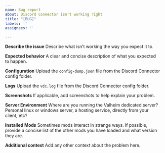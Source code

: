 ```yaml
---
name: Bug report
about: Discord Connector isn't working right
title: "[BUG]"
labels: ''
assignees: ''

---
```


**Describe the issue**
Describe what isn't working the way you expect it to.

**Expected behavior**
A clear and concise description of what you expected to happen.

**Configuration**
Upload the `config-dump.json` file from the Discord Connector config folder.

**Logs**
Upload the `vdc.log` file from the Discord Connector config folder.

**Screenshots**
If applicable, add screenshots to help explain your problem.

**Server Environment**
Where are you running the Valheim dedicated server? Personal linux or windows server, a hosting service, directly from your client, etc?

**Installed Mods**
Sometimes mods interact in strange ways. If possible, provide a concise list of the other mods you have loaded and what version they are.

**Additional context**
Add any other context about the problem here.
